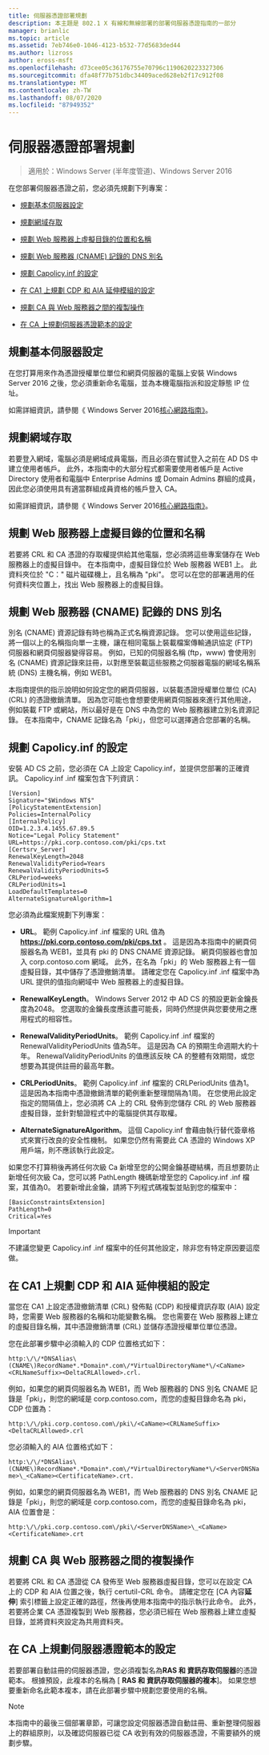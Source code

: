 ```yaml
---
title: 伺服器憑證部署規劃
description: 本主題是 802.1 X 有線和無線部署的部署伺服器憑證指南的一部分
manager: brianlic
ms.topic: article
ms.assetid: 7eb746e0-1046-4123-b532-77d5683ded44
ms.author: lizross
author: eross-msft
ms.openlocfilehash: d73cee05c36176755e70796c1190620223327306
ms.sourcegitcommit: dfa48f77b751dbc34409aced628eb2f17c912f08
ms.translationtype: MT
ms.contentlocale: zh-TW
ms.lasthandoff: 08/07/2020
ms.locfileid: "87949352"
---
```

# <a name="server-certificate-deployment-planning"></a>伺服器憑證部署規劃

>適用於：Windows Server (半年度管道)、Windows Server 2016

在您部署伺服器憑證之前，您必須先規劃下列專案：

- [規劃基本伺服器設定](#bkmk_basic)

- [規劃網域存取](#bkmk_domain)

- [規劃 Web 服務器上虛擬目錄的位置和名稱](#bkmk_virtual)

- [規劃 Web 服務器 (CNAME) 記錄的 DNS 別名](#bkmk_cname)

- [規劃 Capolicy.inf 的設定](#bkmk_capolicy)

- [在 CA1 上規劃 CDP 和 AIA 延伸模組的設定](#bkmk_cdp)

- [規劃 CA 與 Web 服務器之間的複製操作](#bkmk_copy)

- [在 CA 上規劃伺服器憑證範本的設定](#bkmk_template)

## <a name="plan-basic-server-configuration"></a><a name="bkmk_basic"></a>規劃基本伺服器設定
在您打算用來作為憑證授權單位單位和網頁伺服器的電腦上安裝 Windows Server 2016 之後，您必須重新命名電腦，並為本機電腦指派和設定靜態 IP 位址。

如需詳細資訊，請參閱《 Windows Server 2016[核心網路指南》](../../../core-network-guide/Core-Network-Guide.md)。

## <a name="plan-domain-access"></a><a name="bkmk_domain"></a>規劃網域存取
若要登入網域，電腦必須是網域成員電腦，而且必須在嘗試登入之前在 AD DS 中建立使用者帳戶。 此外，本指南中的大部分程式都需要使用者帳戶是 Active Directory 使用者和電腦中 Enterprise Admins 或 Domain Admins 群組的成員，因此您必須使用具有適當群組成員資格的帳戶登入 CA。

如需詳細資訊，請參閱《 Windows Server 2016[核心網路指南》](../../../core-network-guide/Core-Network-Guide.md)。

## <a name="plan-the-location-and-name-of-the-virtual-directory-on-your-web-server"></a><a name="bkmk_virtual"></a>規劃 Web 服務器上虛擬目錄的位置和名稱
若要將 CRL 和 CA 憑證的存取權提供給其他電腦，您必須將這些專案儲存在 Web 服務器上的虛擬目錄中。 在本指南中，虛擬目錄位於 Web 服務器 WEB1 上。 此資料夾位於 "C：" 磁片磁碟機上，且名稱為 "pki"。 您可以在您的部署適用的任何資料夾位置上，找出 Web 服務器上的虛擬目錄。

## <a name="plan-a-dns-alias-cname-record-for-your-web-server"></a><a name="bkmk_cname"></a>規劃 Web 服務器 (CNAME) 記錄的 DNS 別名
別名 (CNAME) 資源記錄有時也稱為正式名稱資源記錄。 您可以使用這些記錄，將一個以上的名稱指向單一主機，讓在相同電腦上裝載檔案傳輸通訊協定 (FTP) 伺服器和網頁伺服器變得容易。 例如，已知的伺服器名稱 (ftp，www) 會使用別名 (CNAME) 資源記錄來註冊，以對應至裝載這些服務之伺服器電腦的網域名稱系統 (DNS) 主機名稱，例如 WEB1。

本指南提供的指示說明如何設定您的網頁伺服器，以裝載憑證授權單位單位 (CA)  (CRL) 的憑證撤銷清單。 因為您可能也會想要使用網頁伺服器來進行其他用途，例如裝載 FTP 或網站，所以最好是在 DNS 中為您的 Web 服務器建立別名資源記錄。 在本指南中，CNAME 記錄名為「pki」，但您可以選擇適合您部署的名稱。

## <a name="plan-configuration-of-capolicyinf"></a><a name="bkmk_capolicy"></a>規劃 Capolicy.inf 的設定
安裝 AD CS 之前，您必須在 CA 上設定 Capolicy.inf，並提供您部署的正確資訊。 Capolicy.inf .inf 檔案包含下列資訊：

```
[Version]
Signature="$Windows NT$"
[PolicyStatementExtension]
Policies=InternalPolicy
[InternalPolicy]
OID=1.2.3.4.1455.67.89.5
Notice="Legal Policy Statement"
URL=https://pki.corp.contoso.com/pki/cps.txt
[Certsrv_Server]
RenewalKeyLength=2048
RenewalValidityPeriod=Years
RenewalValidityPeriodUnits=5
CRLPeriod=weeks
CRLPeriodUnits=1
LoadDefaultTemplates=0
AlternateSignatureAlgorithm=1
```

您必須為此檔案規劃下列專案：

- **URL**。 範例 Capolicy.inf .inf 檔案的 URL 值為 **https://pki.corp.contoso.com/pki/cps.txt** 。 這是因為本指南中的網頁伺服器名為 WEB1，並具有 pki 的 DNS CNAME 資源記錄。 網頁伺服器也會加入 corp.contoso.com 網域。 此外，在名為「pki」的 Web 服務器上有一個虛擬目錄，其中儲存了憑證撤銷清單。 請確定您在 Capolicy.inf .inf 檔案中為 URL 提供的值指向網域中 Web 服務器上的虛擬目錄。

- **RenewalKeyLength**。 Windows Server 2012 中 AD CS 的預設更新金鑰長度為2048。 您選取的金鑰長度應該盡可能長，同時仍然提供與您要使用之應用程式的相容性。

- **RenewalValidityPeriodUnits**。 範例 Capolicy.inf .inf 檔案的 RenewalValidityPeriodUnits 值為5年。 這是因為 CA 的預期生命週期大約十年。 RenewalValidityPeriodUnits 的值應該反映 CA 的整體有效期間，或您想要為其提供註冊的最高年數。

- **CRLPeriodUnits**。 範例 Capolicy.inf .inf 檔案的 CRLPeriodUnits 值為1。 這是因為本指南中憑證撤銷清單的範例重新整理間隔為1周。 在您使用此設定指定的間隔值上，您必須將 CA 上的 CRL 發佈到您儲存 CRL 的 Web 服務器虛擬目錄，並針對驗證程式中的電腦提供其存取權。

- **AlternateSignatureAlgorithm**。 這個 Capolicy.inf 會藉由執行替代簽章格式來實行改良的安全性機制。 如果您仍然有需要此 CA 憑證的 Windows XP 用戶端，則不應該執行此設定。

如果您不打算稍後再將任何次級 Ca 新增至您的公開金鑰基礎結構，而且想要防止新增任何次級 Ca，您可以將 PathLength 機碼新增至您的 Capolicy.inf .inf 檔案，其值為0。 若要新增此金鑰，請將下列程式碼複製並貼到您的檔案中：

```
[BasicConstraintsExtension]
PathLength=0
Critical=Yes
```

> [!IMPORTANT]
> 不建議您變更 Capolicy.inf .inf 檔案中的任何其他設定，除非您有特定原因要這麼做。

## <a name="plan-configuration-of-the-cdp-and-aia-extensions-on-ca1"></a><a name="bkmk_cdp"></a>在 CA1 上規劃 CDP 和 AIA 延伸模組的設定
當您在 CA1 上設定憑證撤銷清單 (CRL) 發佈點 (CDP) 和授權資訊存取 (AIA) 設定時，您需要 Web 服務器的名稱和功能變數名稱。 您也需要在 Web 服務器上建立的虛擬目錄名稱，其中憑證撤銷清單 (CRL) 並儲存憑證授權單位單位憑證。

您在此部署步驟中必須輸入的 CDP 位置格式如下：

`http:\/\/*DNSAlias\(CNAME\)RecordName*.*Domain*.com\/*VirtualDirectoryName*\/<CaName><CRLNameSuffix><DeltaCRLAllowed>.crl.`

例如，如果您的網頁伺服器名為 WEB1，而 Web 服務器的 DNS 別名 CNAME 記錄是「pki」，則您的網域是 corp.contoso.com，而您的虛擬目錄命名為 pki，CDP 位置為：

`http:\/\/pki.corp.contoso.com\/pki\/<CaName><CRLNameSuffix><DeltaCRLAllowed>.crl`

您必須輸入的 AIA 位置格式如下：

`http:\/\/*DNSAlias\(CNAME\)RecordName*.*Domain*.com\/*VirtualDirectoryName*\/<ServerDNSName>\_<CaName><CertificateName>.crt.`

例如，如果您的網頁伺服器名為 WEB1，而 Web 服務器的 DNS 別名 CNAME 記錄是「pki」，則您的網域是 corp.contoso.com，而您的虛擬目錄命名為 pki，AIA 位置會是：

`http:\/\/pki.corp.contoso.com\/pki\/<ServerDNSName>\_<CaName><CertificateName>.crt`

## <a name="plan-the-copy-operation-between-the-ca-and-the-web-server"></a><a name="bkmk_copy"></a>規劃 CA 與 Web 服務器之間的複製操作
若要將 CRL 和 CA 憑證從 CA 發佈至 Web 服務器虛擬目錄，您可以在設定 CA 上的 CDP 和 AIA 位置之後，執行 certutil-CRL 命令。 請確定您在 [CA 內容**延伸**] 索引標籤上設定正確的路徑，然後再使用本指南中的指示執行此命令。 此外，若要將企業 CA 憑證複製到 Web 服務器，您必須已經在 Web 服務器上建立虛擬目錄，並將資料夾設定為共用資料夾。

## <a name="plan-the-configuration-of-the-server-certificate-template-on-the-ca"></a><a name="bkmk_template"></a>在 CA 上規劃伺服器憑證範本的設定
若要部署自動註冊的伺服器憑證，您必須複製名為**RAS 和 資訊存取伺服器**的憑證範本。 根據預設，此複本的名稱為 [ **RAS 和 資訊存取伺服器的複本**]。 如果您想要重新命名此範本複本，請在此部署步驟中規劃您要使用的名稱。

> [!NOTE]
> 本指南中的最後三個部署章節，可讓您設定伺服器憑證自動註冊、重新整理伺服器上的群組原則，以及確認伺服器已從 CA 收到有效的伺服器憑證，不需要額外的規劃步驟。

